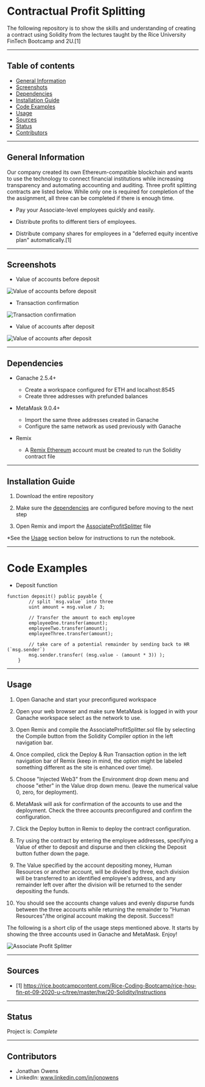 # Contractual Profit Splitting
The following repository is to show the skills and understanding of creating a contract using Solidity from the lectures taught by the Rice University FinTech Bootcamp and 2U.[1]

---

## Table of contents
* [General Information](#general-information)
* [Screenshots](#screenshots)
* [Dependencies](#dependencies)
* [Installation Guide](#installation-guide)
* [Code Examples](#code-examples)
* [Usage](#usage)
* [Sources](#sources)
* [Status](#status)
* [Contributors](#contributors)

---

## General Information

Our company created its own Ethereum-compatible blockchain and wants to use the technology to connect financial institutions while increasing transparency and automating accounting and auditing.  Three profit splitting contracts are listed below.  While only one is required for completion of the the assignment, all three can be completed if there is enough time.

* Pay your Associate-level employees quickly and easily.

* Distribute profits to different tiers of employees.

* Distribute company shares for employees in a "deferred equity incentive plan" automatically.[1]

---

## Screenshots

* Value of accounts before deposit

![Value of accounts before deposit](./images/associate_profit_splitter_before_payout.png)

* Transaction confirmation

![Transaction confirmation](./images/associate_profit_splitter_transaction_confirmation.png)

* Value of accounts after deposit

![Value of accounts after deposit](./images/associate_profit_splitter_after_payout.png)

---

## Dependencies

* Ganache 2.5.4+
    * Create a workspace configured for ETH and localhost:8545
    * Create three addresses with prefunded balances

* MetaMask 9.0.4+
    * Import the same three addresses created in Ganache
    * Configure the same network as used previously with Ganache

* Remix
    * A [Remix Ethereum](http://remix.ethereum.org) account must be created to run the Solidity contract file

---

## Installation Guide

1. Download the entire repository

2. Make sure the [dependencies](#dependencies) are configured before moving to the next step

3. Open Remix and import the [AssociateProfitSplitter](AssociateProfitSplitter.sol) file

*See the [Usage](#usage) section below for instructions to run the notebook.

---

# Code Examples

* Deposit function

```solidity
function deposit() public payable {
        // split `msg.value` into three
        uint amount = msg.value / 3;

        // Transfer the amount to each employee
        employeeOne.transfer(amount);
        employeeTwo.transfer(amount);
        employeeThree.transfer(amount);

        // take care of a potential remainder by sending back to HR (`msg.sender`)
        msg.sender.transfer( (msg.value - (amount * 3)) );
    }
```

---

## Usage

1. Open Ganache and start your preconfigured workspace

2. Open your web browser and make sure MetaMask is logged in with your Ganache workspace select as the network to use.

3. Open Remix and compile the AssociateProfitSplitter.sol file by selecting the Compile button from the Solidity Compiler option in the left navigation bar.

4. Once compiled, click the Deploy & Run Transaction option in the left navigation bar of Remix (keep in mind, the option might be labeled something different as the site is enhanced over time).

5. Choose "Injected Web3" from the Environment drop down menu and choose "ether" in the Value drop down menu.  (leave the numerical value 0, zero, for deployment).

6. MetaMask will ask for confirmation of the accounts to use and the deployment.  Check the three accounts preconfigured and confirm the configuration.

7. Click the Deploy button in Remix to deploy the contract configuration.

8. Try using the contract by entering the employee addresses, specifying a Value of ether to deposit and dispurse and then clicking the Deposit button futher down the page.

9. The Value specified by the account depositing money, Human Resources or another account, will be divided by three, each division will be transferred to an identified employee's address, and any remainder left over after the division will be returned to the sender depositing the funds.

10. You should see the accounts change values and evenly dispurse funds between the three accounts while returning the remainder to "Human Resources"/the original account making the deposit.  Success!!

The following is a short clip of the usage steps mentioned above.  It starts by showing the three accounts used in Ganache and MetaMask.  Enjoy!

![Associate Profit Splitter](./images/associate_profit_splitter.gif)

---

## Sources

- [1] https://rice.bootcampcontent.com/Rice-Coding-Bootcamp/rice-hou-fin-pt-09-2020-u-c/tree/master/hw/20-Solidity/Instructions

---

## Status

Project is: _Complete_

---

## Contributors

* Jonathan Owens
* LinkedIn: www.linkedin.com/in/jonowens
